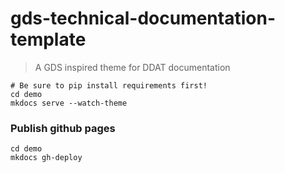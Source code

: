 # gds-technical-documentation-template
 
> A GDS inspired theme for DDAT documentation


```shell
# Be sure to pip install requirements first!
cd demo
mkdocs serve --watch-theme
```

### Publish github pages
```shell
cd demo
mkdocs gh-deploy
```


